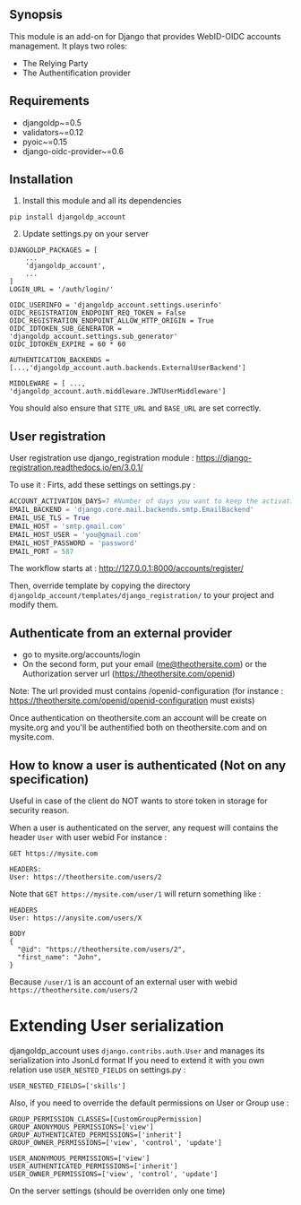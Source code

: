 ## Synopsis

This module is an add-on for Django that provides WebID-OIDC accounts management. It plays two roles:
- The Relying Party
- The Authentification provider

## Requirements

* djangoldp~=0.5
* validators~=0.12
* pyoic~=0.15
* django-oidc-provider~=0.6

## Installation

1. Install this module and all its dependencies

```
pip install djangoldp_account
```

2. Update settings.py on your server

```
DJANGOLDP_PACKAGES = [
    ...
    'djangoldp_account',
    ...
]
LOGIN_URL = '/auth/login/'

OIDC_USERINFO = 'djangoldp_account.settings.userinfo'
OIDC_REGISTRATION_ENDPOINT_REQ_TOKEN = False
OIDC_REGISTRATION_ENDPOINT_ALLOW_HTTP_ORIGIN = True
OIDC_IDTOKEN_SUB_GENERATOR = 'djangoldp_account.settings.sub_generator'
OIDC_IDTOKEN_EXPIRE = 60 * 60

AUTHENTICATION_BACKENDS = [...,'djangoldp_account.auth.backends.ExternalUserBackend']

MIDDLEWARE = [ ..., 'djangoldp_account.auth.middleware.JWTUserMiddleware']

```

You should also ensure that `SITE_URL` and `BASE_URL` are set correctly. 

## User registration
User registration use django_registration module : https://django-registration.readthedocs.io/en/3.0.1/

To use it :
Firts, add these settings on settings.py :

```python
ACCOUNT_ACTIVATION_DAYS=7 #Number of days you want to keep the activation token valid
EMAIL_BACKEND = 'django.core.mail.backends.smtp.EmailBackend'
EMAIL_USE_TLS = True
EMAIL_HOST = 'smtp.gmail.com'
EMAIL_HOST_USER = 'you@gmail.com'
EMAIL_HOST_PASSWORD = 'password'
EMAIL_PORT = 587
```

The workflow starts at : http://127.0.0.1:8000/accounts/register/

Then, override template by copying the directory `djangoldp_account/templates/django_registration/` to your project and modify them.


## Authenticate from an external provider

- go to mysite.org/accounts/login
- On the second form, put your email (me@theothersite.com) or the Authorization server url (https://theothersite.com/openid) 

Note: The url provided must contains /openid-configuration (for instance : https://theothersite.com/openid/openid-configuration must exists)

Once authentication on theothersite.com an account will be create on mysite.org and you'll be authentified both on theothersite.com and on mysite.com. 

## How to know a user is authenticated (Not on any specification)
Useful in case of the client do NOT wants to store token in storage for security reason.

When a user is authenticated on the server, any request will contains the header `User` with user webid
For instance :
```
GET https://mysite.com

HEADERS:
User: https://theothersite.com/users/2
```

Note that `GET https://mysite.com/user/1` will return something like :

```
HEADERS
User: https://anysite.com/users/X

BODY
{
  "@id": "https://theothersite.com/users/2",
  "first_name": "John",
}
```

Because `/user/1` is an account of an external user with webid `https://theothersite.com/users/2`  

# Extending User serialization

djangoldp_account uses `django.contribs.auth.User` and manages its serialization into JsonLd format
If you need to extend it with you own relation use `USER_NESTED_FIELDS` on settings.py :

```
USER_NESTED_FIELDS=['skills']
```

Also, if you need to override the default permissions on User or Group use :

```
GROUP_PERMISSION_CLASSES=[CustomGroupPermission]
GROUP_ANONYMOUS_PERMISSIONS=['view']
GROUP_AUTHENTICATED_PERMISSIONS=['inherit']
GROUP_OWNER_PERMISSIONS=['view', 'control', 'update']

USER_ANONYMOUS_PERMISSIONS=['view']
USER_AUTHENTICATED_PERMISSIONS=['inherit']
USER_OWNER_PERMISSIONS=['view', 'control', 'update']
```

On the server settings (should be overriden only one time)
